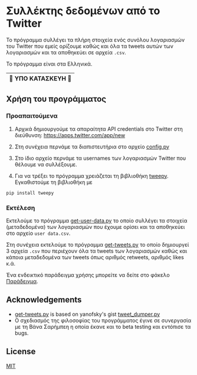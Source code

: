 # Συλλέκτης δεδομένων από το Twitter

Το πρόγραμμα συλλέγει τα πλήρη στοιχεία ενός συνόλου λογαριασμών 
του Twitter που εμείς ορίζουμε καθώς και όλα τα tweets αυτών των
λογαριασμών και τα αποθηκεύει σε αρχεία `.csv`.

Το πρόγραμμα είναι στα Ελληνικά.

| :construction: ΥΠΟ ΚΑΤΑΣΚΕΥΗ :construction: |
| --- |

## Χρήση του προγράμματος

### Προαπαιτούμενα

1. Αρχικά δημιουργούμε τα απαραίτητα API credentials στο Twitter στη 
διεύθυνση: https://apps.twitter.com/app/new

2. Στη συνέχεια περνάμε τα διαπιστευτήρια στο αρχείο [config.py](config.py)

3. Στο ίδιο αρχείο περνάμε τα usernames των λογαριασμών Twitter που
θέλουμε να συλλέξουμε.

4. Για να τρέξει το πρόγραμμα χρειάζεται τη βιβλιοθήκη [tweepy](https://github.com/tweepy/tweepy). 
Εγκαθιστούμε τη βιβλιοθήκη με
```
pip install tweepy
```
	
### Εκτέλεση

Εκτελούμε το πρόγραμμα [get-user-data.py](get-user-data.py) το οποίο 
συλλέγει τα στοιχεία (μεταδεδομένα) των λογαριασμών που έχουμε ορίσει
και τα αποθηκεύει στο αρχείο `user data.csv`.

Στη συνέχεια εκτελούμε το πρόγραμμα [get-tweets.py](get-tweets.py) το 
οποίο δημιουργεί 3 αρχεία `.csv` που περιέχουν όλα τα tweets των λογαριασμών
καθώς και κάποια μεταδεδομένα των tweets όπως αριθμός retweets, αριθμός likes κ.ά.

Ένα ενδεικτικό παράδειγμα χρήσης μπορείτε να δείτε στο φάκελο [Παράδειγμα](Παράδειγμα).

## Acknowledgements

* [get-tweets.py]() is based on yanofsky's gist [tweet_dumper.py](https://gist.github.com/yanofsky/5436496)
* Ο σχεδιασμός της φιλοσοφίας του προγράμματος έγινε σε συνεργασία με τη 
Βάνα Σαρήμπεη η οποία έκανε και το beta testing και εντόπισε τα bugs.

## License

[MIT](LICENSE)